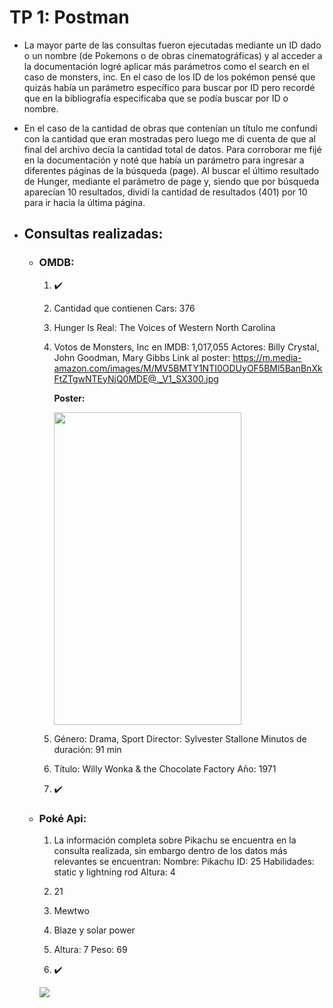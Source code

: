 # TP 1: Postman

 - La mayor parte de las consultas fueron ejecutadas mediante un ID dado o un nombre (de Pokemons o de obras cinematográficas) y al acceder a la documentación logré aplicar más parámetros como el search en el caso de monsters, inc.
En el caso de los ID de los pokémon pensé que quizás había un parámetro específico para buscar por ID pero recordé que en la bibliografía especificaba que se podía buscar por ID o nombre.

- En el caso de la cantidad de obras que contenían un título me confundí con la cantidad que eran mostradas pero luego me di cuenta de que al final del archivo decía la cantidad total de datos. 
Para corroborar me fijé en la documentación y noté que había un parámetro para ingresar a diferentes páginas de la búsqueda (page).
Al buscar el último resultado de Hunger, mediante el parámetro de page y, siendo que por búsqueda aparecían 10 resultados, dividí la cantidad de resultados (401) por 10 para ir hacia la última página.

 - ## Consultas realizadas:
   - ### OMDB:
     1. ✔️

     2. Cantidad que contienen Cars: 376

     3. Hunger Is Real: The Voices of Western North Carolina

     4. Votos de Monsters, Inc en IMDB: 1,017,055
        Actores: Billy Crystal, John Goodman, Mary Gibbs
        Link al poster: https://m.media-amazon.com/images/M/MV5BMTY1NTI0ODUyOF5BMl5BanBnXkFtZTgwNTEyNjQ0MDE@._V1_SX300.jpg

        **Poster:**

        <img src="https://m.media-amazon.com/images/M/MV5BMTY1NTI0ODUyOF5BMl5BanBnXkFtZTgwNTEyNjQ0MDE@._V1_SX300.jpg" width="300" height="500">

     6. Género: Drama, Sport
        Director: Sylvester Stallone
        Minutos de duración: 91 min

     7. Título: Willy Wonka & the Chocolate Factory
        Año: 1971

     8. ✔️
    
        

   - ### Poké Api:

     1. La información completa sobre Pikachu se encuentra en la consulta realizada, sin embargo dentro de los datos más relevantes se encuentran:
       Nombre: Pikachu
       ID: 25
       Habilidades: static y lightning rod
       Altura: 4

     2. 21

     3. Mewtwo

     4. Blaze y solar power

     5. Altura: 7
       Peso: 69

     6. ✔️
    
     <img src="https://i.pinimg.com/736x/7d/78/83/7d788395cb89c4bdd898885f1ab44c18.jpg">
